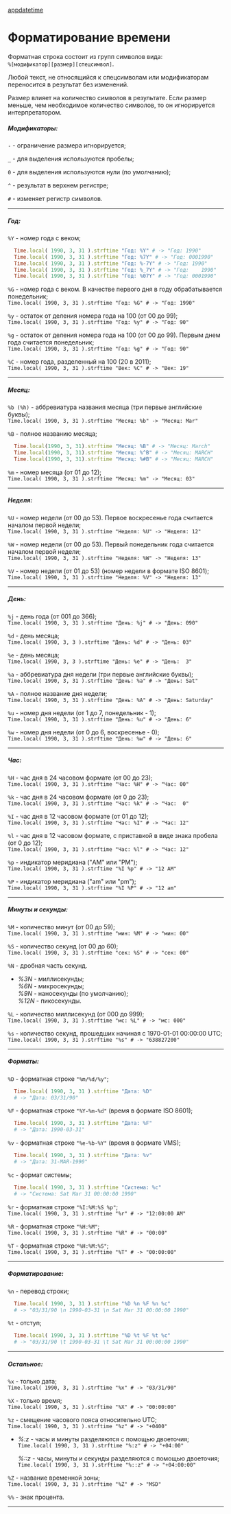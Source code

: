 [appdatetime]()
# Форматирование времени

Форматная строка состоит из групп символов вида:  
`%[модификатор][размер][спецсимвол]`.

Любой текст, не относящийся к спецсимволам или модификаторам переносится в результат без изменений.

Размер влияет на количество символов в результате. Если размер меньше, чем необходимое количество символов, то он игнорируется интерпретатором.

##### Модификаторы:

`-` - ограничение размера игнорируется;

`_` - для выделения используются пробелы;

`0` - для выделения используются нули (по умолчанию);

`^` - результат в верхнем регистре;

`#` - изменяет регистр символов.

*****

##### Год:

`%Y` - номер года с веком;

```ruby
  Time.local( 1990, 3, 31 ).strftime "Год: %Y" # -> "Год: 1990"
  Time.local( 1990, 3, 31 ).strftime "Год: %7Y" # -> "Год: 0001990"
  Time.local( 1990, 3, 31 ).strftime "Год: %-7Y" # -> "Год: 1990"
  Time.local( 1990, 3, 31 ).strftime "Год: %_7Y" # -> "Год:    1990"
  Time.local( 1990, 3, 31 ).strftime "Год: %07Y" # -> "Год: 0001990"
```

`%G` - номер года с веком. В качестве первого дня в году обрабатывается понедельник;  
`Time.local( 1990, 3, 31 ).strftime "Год: %G" # -> "Год: 1990"`

`%y` - остаток от деления номера года на 100 (от 00 до 99);  
`Time.local( 1990, 3, 31 ).strftime "Год: %y" # -> "Год: 90"`

`%g` - остаток от деления номера года на 100 (от 00 до 99). Первым днем года считается понедельник;  
`Time.local( 1990, 3, 31 ).strftime "Год: %g" # -> "Год: 90"`

`%C` - номер года, разделенный на 100 (20 в 2011);  
`Time.local( 1990, 3, 31 ).strftime "Век: %C" # -> "Век: 19"`

*****

##### Месяц:
`%b (%h)` - аббревиатура названия месяца (три первые английские буквы);  
`Time.local( 1990, 3, 31 ).strftime "Месяц: %b" -> "Месяц: Mar"`

`%B` - полное названию месяца;

```ruby
  Time.local(1990, 3, 31).strftime "Месяц: %B" # -> "Месяц: March"
  Time.local(1990, 3, 31).strftime "Месяц: %^B" # -> "Месяц: MARCH"
  Time.local(1990, 3, 31).strftime "Месяц: %#B" # -> "Месяц: MARCH"
```

`%m` - номер месяца (от 01 до 12);  
`Time.local( 1990, 3, 31 ).strftime "Месяц: %m" -> "Месяц: 03"`

*****

##### Неделя:

`%U` - номер недели (от 00 до 53). Первое воскресенье года считается началом первой недели;  
`Time.local( 1990, 3, 31 ).strftime "Неделя: %U" -> "Неделя: 12"`

`%W` - номер недели (от 00 до 53). Первый понедельник года считается началом первой недели;  
`Time.local( 1990, 3, 31 ).strftime "Неделя: %W" -> "Неделя: 13"`

`%V` - номер недели (от 01 до 53) (номер недели в формате ISO 8601);  
`Time.local( 1990, 3, 31 ).strftime "Неделя: %V" -> "Неделя: 13"`

*****

##### День:

`%j` - день года (от 001 до 366);  
`Time.local( 1990, 3, 31 ).strftime "День: %j" # -> "День: 090"`

`%d` - день месяца;  
`Time.local( 1990, 3, 3 ).strftime "День: %d" # -> "День: 03"`

`%e` - день месяца;  
`Time.local( 1990, 3, 3 ).strftime "День: %e" # -> "День:  3"`

`%a` - аббревиатура дня недели (три первые английские буквы);  
`Time.local( 1990, 3, 31 ).strftime "День: %a" # -> "День: Sat"`

`%A` - полное название дня недели;  
`Time.local( 1990, 3, 31 ).strftime "День: %A" # -> "День: Saturday"`

`%u` - номер дня недели (от 1 до 7, понедельник - 1);  
`Time.local( 1990, 3, 31 ).strftime "День: %u" # -> "День: 6"`

`%w` - номер дня недели (от 0 до 6, воскресенье - 0);  
`Time.local( 1990, 3, 31 ).strftime "День: %w" # -> "День: 6"`

*****

##### Час:

`%H` - час дня в 24 часовом формате (от 00 до 23);  
`Time.local( 1990, 3, 31 ).strftime "Час: %H" # -> "Час: 00"`

`%k` - час дня в 24 часовом формате (от 0 до 23);  
`Time.local( 1990, 3, 31 ).strftime "Час: %k" # -> "Час:  0"`

`%I` - час дня в 12 часовом формате (от 01 до 12);  
`Time.local( 1990, 3, 31 ).strftime "Час: %I" # -> "Час: 12"`

`%l` - час дня в 12 часовом формате, с приставкой в виде знака пробела (от 0 до 12);  
`Time.local( 1990, 3, 31 ).strftime "Час: %l" # -> "Час: 12"`

`%p` - индикатор меридиана ("AM" или "PM");  
`Time.local( 1990, 3, 31 ).strftime "%I %p" # -> "12 AM"`

`%P` - индикатор меридиана ("am" или "pm");  
`Time.local( 1990, 3, 31 ).strftime "%I %P" # -> "12 am"`

*****

##### Минуты и секунды:

`%M` - количество минут (от 00 до 59);  
`Time.local( 1990, 3, 31 ).strftime "мин: %M" # -> "мин: 00"`

`%S` - количество секунд (от 00 до 60);  
`Time.local( 1990, 3, 31 ).strftime "сек: %S" # -> "сек: 00"`

`%N` - дробная часть секунд.

+ _%3N_ - миллисекунды;  
  _%6N_ - микросекунды;  
  _%9N_ - наносекунды (по умолчанию);  
  _%12N_ - пикосекунды.

`%L` - количество миллисекунд (от 000 до 999);  
`Time.local( 1990, 3, 31 ).strftime "мс: %L" # -> "мс: 000"`

`%s` - количество секунд, прошедших начиная с 1970-01-01 00:00:00 UTC;  
`Time.local( 1990, 3, 31 ).strftime "%s" # -> "638827200"`

*****

##### Форматы:

`%D` - форматная строке `"%m/%d/%y"`;

```ruby
  Time.local( 1990, 3, 31 ).strftime "Дата: %D"
  # -> "Дата: 03/31/90"
```

`%F` - форматная строке `"%Y-%m-%d"` (время в формате ISO 8601);

```ruby
  Time.local( 1990, 3, 31 ).strftime "Дата: %F"
  # -> "Дата: 1990-03-31"
```

`%v` - форматная строке `"%e-%b-%Y"` (время в формате VMS);

```ruby
  Time.local( 1990, 3, 31 ).strftime "Дата: %v"
  # -> "Дата: 31-MAR-1990"
```

`%c` - формат системы;

```ruby
  Time.local( 1990, 3, 31 ).strftime "Система: %c"
  # -> "Система: Sat Mar 31 00:00:00 1990"
```

`%r` - форматная строке `"%I:%M:%S %p"`;  
`Time.local( 1990, 3, 31 ).strftime "%r" # -> "12:00:00 AM"`

`%R` - форматная строке `"%H:%M"`;  
`Time.local( 1990, 3, 31 ).strftime "%R" # -> "00:00"`

`%T` - форматная строке `"%H:%M:%S"`;  
`Time.local( 1990, 3, 31 ).strftime "%T" # -> "00:00:00"`

*****

##### Форматирование:

`%n` - перевод строки;

```ruby
  Time.local( 1990, 3, 31 ).strftime "%D %n %F %n %c"
  # -> "03/31/90 \n 1990-03-31 \n Sat Mar 31 00:00:00 1990"
```

`%t` - отступ;

```ruby
  Time.local( 1990, 3, 31 ).strftime "%D %t %F %t %c"
  # -> "03/31/90 \t 1990-03-31 \t Sat Mar 31 00:00:00 1990"
```

*****

##### Остальное:

`%x` - только дата;  
`Time.local( 1990, 3, 31 ).strftime "%x" # -> "03/31/90"`

`%X` - только время;  
`Time.local( 1990, 3, 31 ).strftime "%X" # -> "00:00:00"`

`%z` - смещение часового пояса относительно UTC;  
`Time.local( 1990, 3, 31 ).strftime "%z" # -> "+0400"`

+ _%:z_ - часы и минуты разделяются с помощью двоеточия;  
`Time.local( 1990, 3, 31 ).strftime "%:z" # -> "+04:00"`

  _%::z_ - часы, минуты и секунды разделяются с помощью двоеточия;  
`Time.local( 1990, 3, 31 ).strftime "%::z" # -> "+04:00:00"`

`%Z` - название временной зоны;  
`Time.local( 1990, 3, 31 ).strftime "%Z" # -> "MSD"`

`%%` - знак процента.

*****
